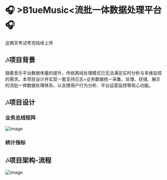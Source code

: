 # 🎧 >B1ueMusic<流批一体数据处理平台 🎧
这俩天考试考完陆续上传
## 🎶项目背景
  随着音乐平台数据体量的提升，传统离线处理模式已无法满足实时分析与多维监控的需求。本项目设计并实现一套支持日志+业务数据统一采集、处理、存储、展示的流批一体数据处理体系，以支撑用户行为分析、平台运营监控等核心功能。
## 🎶项目设计
### 业务总线矩阵
![image](https://github.com/user-attachments/assets/d116ec12-d6cc-4662-b625-025a6f061ddd)
### 统计指标

## 🎶项目架构-流程
![image](https://github.com/user-attachments/assets/aa860e72-12ec-48b4-a5fb-ab8dd46331a2)



